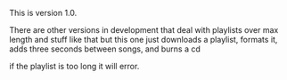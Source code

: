 This is version 1.0.

There are other versions in development that deal with playlists over max length and stuff like that
but this one just downloads a playlist, formats it, adds three seconds between songs, and burns a cd

if the playlist is too long it will error.
